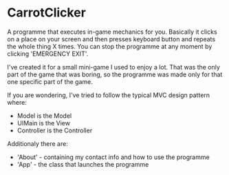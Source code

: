 # CarrotClicker
A programme that executes in-game mechanics for you.
Basically it clicks on a place on your screen and then presses keyboard button and repeats the whole thing X times.
You can stop the programme at any moment by clicking 'EMERGENCY EXIT'.

I've created it for a small mini-game I used to enjoy a lot.
That was the only part of the game that was boring, so the programme was made only for that one specific part of the game.

If you are wondering, I've tried to follow the typical MVC design pattern where:
- Model is the Model
- UIMain is the View
- Controller is the Controller 

Additionaly there are:
- 'About' - containing my contact info and how to use the programme
- 'App' - the class that launches the programme
